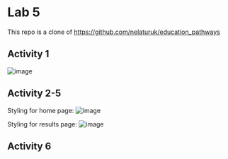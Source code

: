 # Lab 5

This repo is a clone of https://github.com/nelaturuk/education_pathways

## Activity 1

![image](https://user-images.githubusercontent.com/46912725/137378976-2c4017b9-feaf-46ef-b21f-422372823c29.png)

## Activity 2-5

Styling for home page:
![image](https://user-images.githubusercontent.com/46912725/137397940-dd51637d-e788-4bd3-9bf7-bedf206c4fc1.png)


Styling for results page:
![image](https://user-images.githubusercontent.com/46912725/137397625-169169bc-8002-4072-9c6c-d239cf8df70b.png)


## Activity 6
